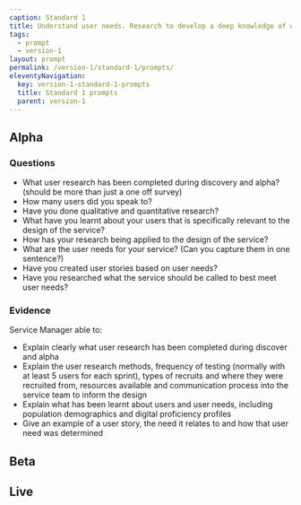 ```yaml
---
caption: Standard 1
title: Understand user needs. Research to develop a deep knowledge of who the service users are and what that means for digital and assisted digital service design.
tags:
  - prompt
  - version-1
layout: prompt
permalink: /version-1/standard-1/prompts/
eleventyNavigation:
  key: version-1-standard-1-prompts
  title: Standard 1 prompts
  parent: version-1
---
```


## Alpha

### Questions

- What user research has been completed during discovery and alpha? (should be more than just a one off survey)
- How many users did you speak to?
- Have you done qualitative and quantitative research?
- What have you learnt about your users that is specifically relevant to the design of the service?
- How has your research being applied to the design of the service?
- What are the user needs for your service? (Can you capture them in one sentence?)
- Have you created user stories based on user needs?
- Have you researched what the service should be called to best meet user needs?

### Evidence

Service Manager able to:

- Explain clearly what user research has been completed during discover and alpha
- Explain the user research methods, frequency of testing (normally with at least 5 users for each sprint), types of recruits and where they were recruited from, resources available and communication process into the service team to inform the design
- Explain what has been learnt about users and user needs, including population demographics and digital proficiency profiles
- Give an example of a user story, the need it relates to and how that user need was determined

## Beta

## Live
